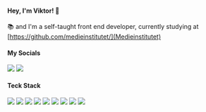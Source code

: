 #### Hey, I'm Viktor! 👋
📚 and I'm a self-taught front end developer, currently studying at [https://github.com/medieinstitutet/](Medieinstitutet)

#### My Socials 
<a href="https://www.linkedin.com/in/viktor-melin-328502230/" target="_blank"><img src="https://img.shields.io/badge/-Linkedin-0a66c2?style=flat&logo=linkedin&logoColor=white" /></a>
<a href="https://discord.com/users/172035723828920320" target="_blank"><img src="https://img.shields.io/badge/-.dough%230001-5865f2?style=flat&logo=discord&logoColor=white" /></a>

#### Teck Stack
[comment]: ![](https://img.shields.io/badge/-★★★-2c2d72?style=flat&logo=lua&label=Lua&logoColor=2c2d72)

![](https://img.shields.io/badge/-LUA-2c2d72?style=flat&logo=lua&logoColor=white)
![](https://img.shields.io/badge/-Tailwind_CSS-06b6d4?style=flat&logo=tailwindcss&logoColor=white)
![](https://img.shields.io/badge/-Typescript-3178C6?style=flat&logo=typescript&logoColor=white)
![](https://img.shields.io/badge/-React-45b8d8?style=flat&logo=react&logoColor=white)
![](https://img.shields.io/badge/-Prisma-2D3748?style=flat&logo=prisma&logoColor=white)
![](https://img.shields.io/badge/-MySQL-4479A1?style=flat&logo=mysql&logoColor=white)
![](https://img.shields.io/badge/-NodeJS-339933?style=flat&logo=nodedotjs&logoColor=white)
![](https://img.shields.io/badge/-NextJS-000000?style=flat&logo=nextdotjs&logoColor=white)
![](https://img.shields.io/badge/-PostgreSQL-4169E1?style=flat&logo=postgresql&logoColor=white)
